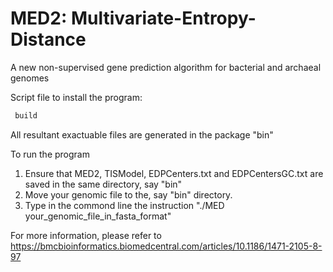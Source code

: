 # MED2: Multivariate-Entropy-Distance
A new non-supervised gene prediction algorithm for bacterial and archaeal genomes

Script file to install the program:
```sh
 build
```

All resultant exactuable files are generated in the package "bin"

To run the program
1. Ensure that MED2, TISModel, EDPCenters.txt and EDPCentersGC.txt 
are saved in the same directory, say "bin"
2. Move your genomic file to the, say "bin" directory.
3. Type in the commond line the instruction "./MED your_genomic_file_in_fasta_format"

For more information, please refer to https://bmcbioinformatics.biomedcentral.com/articles/10.1186/1471-2105-8-97
